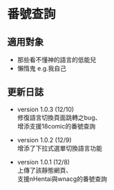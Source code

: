 # 番號查詢

## 適用對象
* 那些看不懂神的語言的低能兒
* 懶惰鬼 e.g.我自己

## 更新日誌
* version 1.0.3 (12/10)  
修復語言切換頁面跳轉之bug、  
增添支援18comic的番號查詢  
  
* version 1.0.2 (12/9)  
增添了下拉式選單切換語言功能  
  
* version 1.0.1 (12/8)  
上傳了該靜態網頁、  
支援nHentai與wnacg的番號查詢  
